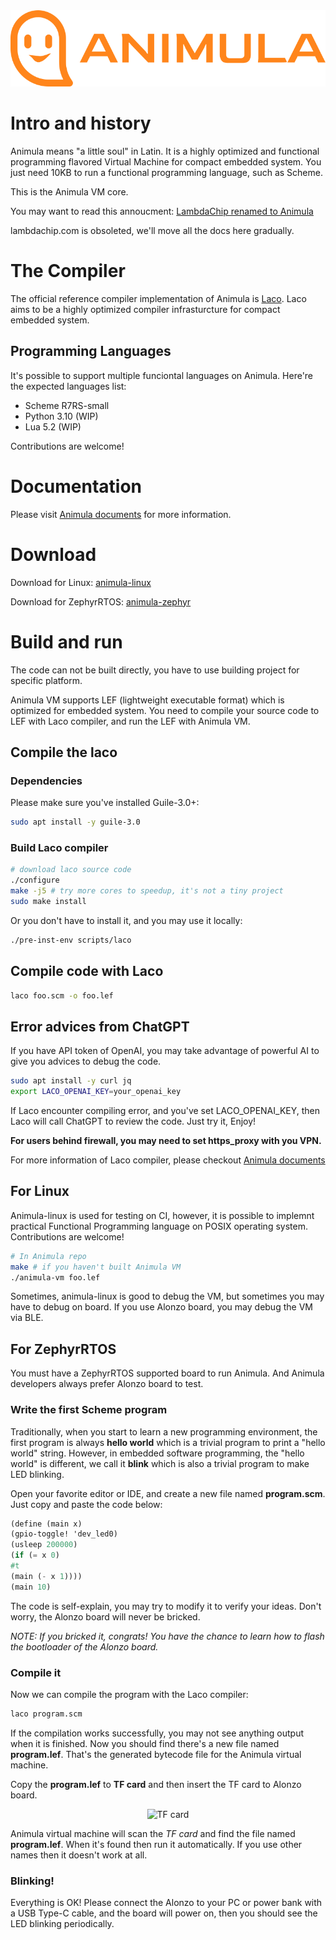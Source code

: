 <center>
<img src="logo/animula.png" alt="Animula logo"/>
</center>

# Intro and history

Animula means "a little soul" in Latin. It is a highly optimized and functional programming flavored Virtual Machine for compact embedded system. You just need 10KB to run a functional programming language, such as Scheme.

This is the Animula VM core.

You may want to read this annoucment:
[LambdaChip renamed to Animula](https://www.nalaginrut.com/archives/2022/10/09/lambdachip%20renamed%20to%20animula)

lambdachip.com is obsoleted, we'll move all the docs here gradually.


# The Compiler

The official reference compiler implementation of Animula is [Laco](https://github.com/hardenedlinux/laco). Laco aims to be a highly optimized compiler infrasturcture for compact embedded system.

## Programming Languages

It's possible to support multiple funciontal languages on Animula. Here're the expected languages list:

- Scheme R7RS-small
- Python 3.10 (WIP)
- Lua 5.2 (WIP)

Contributions are welcome!

# Documentation

Please visit [Animula documents](https://github.com/hardenedlinux/animula-docs) for more information.

# Download

Download for Linux: [animula-linux](https://github.com/hardenedlinux/animula-linux/-/tags)

Download for ZephyrRTOS: [animula-zephyr](https://github.com/hardenedlinux/animula-zephyr/-/tags)

# Build and run

The code can not be built directly, you have to use building project for specific platform.

Animula VM supports LEF (lightweight executable format) which is optimized for embedded system. You need to compile your source code to LEF with Laco compiler, and run the LEF with Animula VM.

## Compile the laco

### Dependencies

Please make sure you've installed Guile-3.0+:

```bash
sudo apt install -y guile-3.0
```
### Build Laco compiler

```bash
# download laco source code
./configure
make -j5 # try more cores to speedup, it's not a tiny project
sudo make install
```
Or you don't have to install it, and you may use it locally:

```bash
./pre-inst-env scripts/laco
```
## Compile code with Laco

```bash
laco foo.scm -o foo.lef
```

## Error advices from ChatGPT

If you have API token of OpenAI, you may take advantage of powerful AI to give you advices to debug the code.
```bash
sudo apt install -y curl jq
export LACO_OPENAI_KEY=your_openai_key
```
If Laco encounter compiling error, and you've set LACO_OPENAI_KEY, then Laco will call ChatGPT to review the code. Just try it, Enjoy!

**For users behind firewall, you may need to set https_proxy with you VPN.**

For more information of Laco compiler, please checkout [Animula documents](https://github.com/hardenedlinux/animula-docs)

## For Linux

Animula-linux is used for testing on CI, however, it is possible to implemnt practical Functional Programming language on POSIX operating system. Contributions are welcome!

```bash
# In Animula repo
make # if you haven't built Animula VM
./animula-vm foo.lef
```
Sometimes, animula-linux is good to debug the VM, but sometimes you may have to debug on board. If you use Alonzo board, you may debug the VM via BLE.

## For ZephyrRTOS

You must have a ZephyrRTOS supported board to run Animula. And Animula developers always prefer Alonzo board to test.

### Write the first Scheme program

Traditionally, when you start to learn a new programming environment, the first program is always **hello world** which is a trivial program to print a "hello world" string. However, in embedded software programming, the "hello world" is different, we call it **blink** which is also a trivial program to make LED blinking.

Open your favorite editor or IDE, and create a new file named **program.scm**. Just copy and paste the code below:

```scheme
(define (main x)
(gpio-toggle! 'dev_led0)
(usleep 200000)
(if (= x 0)
#t
(main (- x 1))))
(main 10)
```
The code is self-explain, you may try to modify it to verify your ideas. Don't worry, the Alonzo board will never be bricked.

*NOTE: If you bricked it, congrats! You have the chance to learn how to flash the bootloader of the Alonzo board.*

### Compile it

Now we can compile the program with the Laco compiler:
```bash
laco program.scm
```
If the compilation works successfully, you may not see anything output when it is finished. Now you should find there's a new file named **program.lef**. That's the generated bytecode file for the Animula virtual machine.

Copy the **program.lef** to **TF card** and then insert the TF card to Alonzo board.

<center>
<img src="https://github.com/hardenedlinux/animula-docs/img/img/8G-tf-card.jpg" title="TF card" alt="TF card" width="450"/>
</center>

Animula virtual machine will scan the *TF card* and find the file named **program.lef**. When it's found then run it automatically. If you use other names then it doesn't work at all.

### Blinking!

Everything is OK! Please connect the Alonzo to your PC or power bank with a USB Type-C cable, and the board will power on, then you should see the LED blinking periodically.
